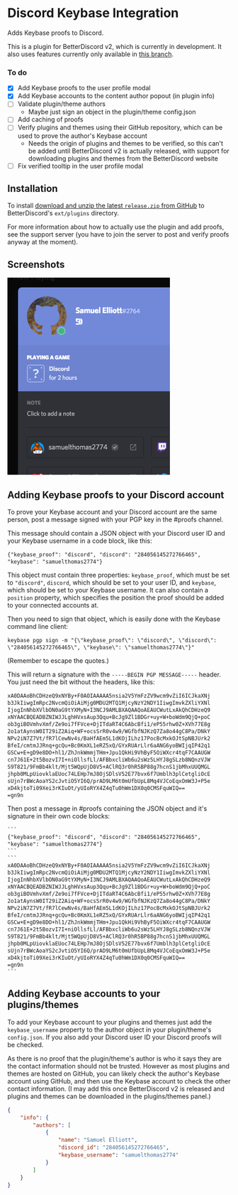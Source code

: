 Discord Keybase Integration
===

Adds Keybase proofs to Discord.

This is a plugin for BetterDiscord v2, which is currently in development. It also uses features currently only available in [this branch](https://github.com/samuelthomas2774/betterdiscordapp/tree/discord-api).

### To do

- [x] Add Keybase proofs to the user profile modal
- [x] Add Keybase accounts to the content author popout (in plugin info)
- [ ] Validate plugin/theme authors
    - Maybe just sign an object in the plugin/theme config.json
- [ ] Add caching of proofs
- [ ] Verify plugins and themes using their GitHub repository, which can be used to prove the author's Keybase account
    - Needs the origin of plugins and themes to be verified, so this can't be added until BetterDiscord v2 is actually released, with support for downloading plugins and themes from the BetterDiscord website
- [ ] Fix verified tooltip in the user profile modal

Installation
---

To install [download and unzip the latest `release.zip` from GitHub](https://github.com/samuelthomas2774/discord-keybase-integration/releases/latest) to BetterDiscord's `ext/plugins` directory.

For more information about how to actually use the plugin and add proofs, see the support server (you have to join the server to post and verify proofs anyway at the moment).

Screenshots
---

![The user profile modal showing a Keybase proof](images/user-profile-modal-1.png)

Adding Keybase proofs to your Discord account
---

To prove your Keybase account and your Discord account are the same person, post a message signed with your PGP key in the #proofs channel.

This message should contain a JSON object with your Discord user ID and your Keybase username in a code block, like this:

```
{"keybase_proof": "discord", "discord": "284056145272766465", "keybase": "samuelthomas2774"}
```

This object must contain three properties: `keybase_proof`, which must be set to `"discord"`, `discord`, which should be set to your user ID, and `keybase`, which should be set to your Keybase username. It can also contain a `position` property, which specifies the position the proof should be added to your connected accounts at.

Then you need to sign that object, which is easily done with the Keybase command line client:

```
keybase pgp sign -m "{\"keybase_proof\": \"discord\", \"discord\": \"284056145272766465\", \"keybase\": \"samuelthomas2774\"}"
```

(Remember to escape the quotes.)

This will return a signature with the `-----BEGIN PGP MESSAGE-----` header. You just need the bit without the headers, like this:

```
xA0DAAoBhCDHzeQ9xNYBy+F0AOIAAAAA5nsia2V5YmFzZV9wcm9vZiI6ICJkaXNj
b3JkIiwgImRpc2NvcmQiOiAiMjg0MDU2MTQ1MjcyNzY2NDY1IiwgImvkZXliYXNl
IjogInNhbXVlbON0aG9tYXMyN+I3NCJ9AMLBXAQAAQoAEAUCWutLxAkQhCDHzeQ9
xNYAACBQEADBZNIWJJLghHVxsAup3Qqu+BcJg9Zl1BDGr+uy+W+boWdm9QjQ+poC
ob3giBOVmhvXmf/Ze9oi7fFVce+DjITdaRT4C6AbcBfi1/eP55rhw0Z+XVh77E8g
2o1atAynsW0IT29iZ2Aiq+WF+ocsSrR0v4w9/WGfbfNJKzQ7Za8o44gC8Pa/DNkY
NPv2iN7Z7Vt/fR7lCewNv4s/BaHfAEm5L1dKOjILhz17PocBcMxkOJtSpNBJUrk2
BfeI/cmtmJJRnq+gcQu+Bc0KmXL1eRZ5xQ/GYxRUArLlr6aANG6yoBWIjqIP42q1
GSCw+E+gD9e8DO+hl1/ZhJnkWmmjTHm+Jpu1QkHi9VhByF5OiWXcr4tqF7CAAUGW
cn7J61E+2t5BozvI7I+niOllsfLl/AFBbxcliWb6u2sWz5LHYJ8gSLzb8NQnzVJW
S9T821/9FmBb4klt/Mjt5WQpUjD8V5+AClRQ3r0hR5BP88g7hcnS1jbMhxUUQMGL
jhpb0MLpUiovklaEUoc74LEHp7mJ8OjSDlsV52E77bvx6f7Umblh3plCetgliOcE
sUjn7rBWcAoaYS2cJvtiO5YI6Q/prAD9LM6t0mUfbUpL8Mq4VJCoEqxOmW3J+P5e
xD4kjtoTi09Xei3rKIuOt/yUIoRYX4Z4qTu0hWm1DX0q0CMSFquWIQ==
=gn9n
```

Then post a message in #proofs containing the JSON object and it's signature in their own code blocks:

    ```
    {"keybase_proof": "discord", "discord": "284056145272766465", "keybase": "samuelthomas2774"}
    ```
    ```
    xA0DAAoBhCDHzeQ9xNYBy+F0AOIAAAAA5nsia2V5YmFzZV9wcm9vZiI6ICJkaXNj
    b3JkIiwgImRpc2NvcmQiOiAiMjg0MDU2MTQ1MjcyNzY2NDY1IiwgImvkZXliYXNl
    IjogInNhbXVlbON0aG9tYXMyN+I3NCJ9AMLBXAQAAQoAEAUCWutLxAkQhCDHzeQ9
    xNYAACBQEADBZNIWJJLghHVxsAup3Qqu+BcJg9Zl1BDGr+uy+W+boWdm9QjQ+poC
    ob3giBOVmhvXmf/Ze9oi7fFVce+DjITdaRT4C6AbcBfi1/eP55rhw0Z+XVh77E8g
    2o1atAynsW0IT29iZ2Aiq+WF+ocsSrR0v4w9/WGfbfNJKzQ7Za8o44gC8Pa/DNkY
    NPv2iN7Z7Vt/fR7lCewNv4s/BaHfAEm5L1dKOjILhz17PocBcMxkOJtSpNBJUrk2
    BfeI/cmtmJJRnq+gcQu+Bc0KmXL1eRZ5xQ/GYxRUArLlr6aANG6yoBWIjqIP42q1
    GSCw+E+gD9e8DO+hl1/ZhJnkWmmjTHm+Jpu1QkHi9VhByF5OiWXcr4tqF7CAAUGW
    cn7J61E+2t5BozvI7I+niOllsfLl/AFBbxcliWb6u2sWz5LHYJ8gSLzb8NQnzVJW
    S9T821/9FmBb4klt/Mjt5WQpUjD8V5+AClRQ3r0hR5BP88g7hcnS1jbMhxUUQMGL
    jhpb0MLpUiovklaEUoc74LEHp7mJ8OjSDlsV52E77bvx6f7Umblh3plCetgliOcE
    sUjn7rBWcAoaYS2cJvtiO5YI6Q/prAD9LM6t0mUfbUpL8Mq4VJCoEqxOmW3J+P5e
    xD4kjtoTi09Xei3rKIuOt/yUIoRYX4Z4qTu0hWm1DX0q0CMSFquWIQ==
    =gn9n
    ```

Adding Keybase accounts to your plugins/themes
---

To add your Keybase account to your plugins and themes just add the `keybase_username` property to the author object in your plugin/theme's `config.json`. If you also add your Discord user ID your Discord proofs will be checked.

As there is no proof that the plugin/theme's author is who it says they are the contact information should not be trusted. However as most plugins and themes are hosted on GitHub, you can likely check the author's Keybase account using GitHub, and then use the Keybase account to check the other contact information. (I may add this once BetterDiscord v2 is released and plugins and themes can be downloaded in the plugins/themes panel.)

```json
{
    "info": {
        "authors": [
            {
                "name": "Samuel Elliott",
                "discord_id": "284056145272766465",
                "keybase_username": "samuelthomas2774"
            }
        ]
    }
}
```
